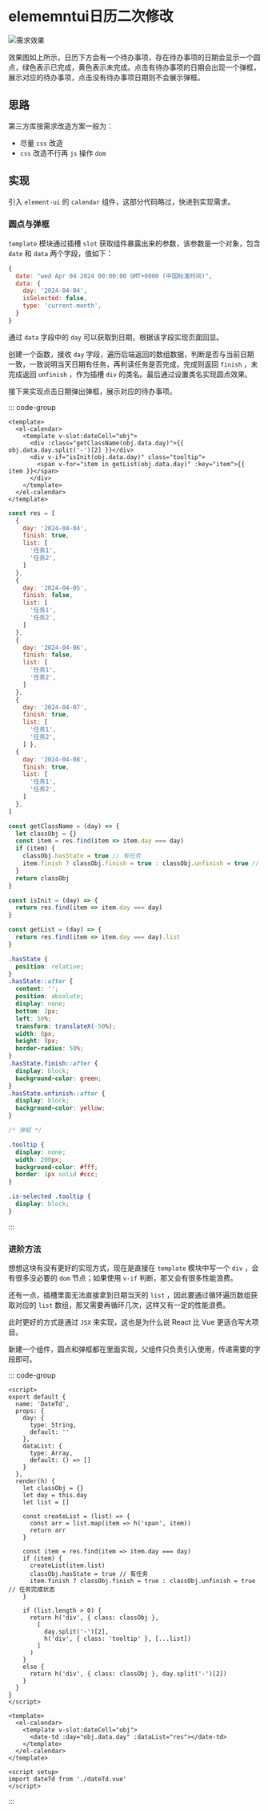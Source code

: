 # elememntui日历二次修改

![需求效果](https://pic1.imgdb.cn/item/67dd07b288c538a9b5c2ad2c.png)

效果图如上所示，日历下方会有一个待办事项，存在待办事项的日期会显示一个圆点，绿色表示已完成，黄色表示未完成。点击有待办事项的日期会出现一个弹框，展示对应的待办事项，点击没有待办事项日期则不会展示弹框。

## 思路

第三方库按需求改造方案一般为：
- 尽量 `css` 改造
- `css` 改造不行再 `js` 操作 `dom` 

## 实现

引入 `element-ui` 的 `calendar` 组件，这部分代码略过，快进到实现需求。

### 圆点与弹框

`template` 模块通过插槽 `slot` 获取组件暴露出来的参数，该参数是一个对象，包含 `date` 和 `data` 两个字段，值如下：

```js
{
  date: "wed Apr 04 2024 00:00:00 GMT+0800 (中国标准时间)",
  data: {
    day: '2024-04-04',
    isSelected: false,
    type: 'current-month',
  }
}
```

通过 `data` 字段中的 `day` 可以获取到日期，根据该字段实现页面回显。

创建一个函数，接收 `day` 字段，遍历后端返回的数组数据，判断是否与当前日期一致，一致说明当天日期有任务，再判读任务是否完成，完成则返回 `finish` ，未完成返回 `unfinish` ，作为插槽 `div` 的类名。最后通过设置类名实现圆点效果。

接下来实现点击日期弹出弹框，展示对应的待办事项。

::: code-group
```vue [app.vue]
<template>
  <el-calendar>
    <template v-slot:dateCell="obj">
      <div :class="getClassName(obj.data.day)">{{ obj.data.day.split('-')[2] }}</div>
      <div v-if="isInit(obj.data.day)" class="tooltip">
        <span v-for="item in getList(obj.data.day)" :key="item">{{ item }}</span>
      </div>
    </template>
  </el-calendar>
</template>
```
```js [app.js]
const res = [
  {
    day: '2024-04-04',
    finish: true,
    list: [
      '任务1',
      '任务2',
    ]
  },
  {
    day: '2024-04-05',
    finish: false,
    list: [
      '任务1',
      '任务2',
    ]
  },
  {
    day: '2024-04-06',
    finish: false,
    list: [
      '任务1',
      '任务2',
    ]
  },
  {
    day: '2024-04-07',
    finish: true,
    list: [
      '任务1',
      '任务2',
    ] },
  {
    day: '2024-04-08',
    finish: true,
    list: [
      '任务1',
      '任务2',
    ]
  },
]

const getClassName = (day) => {
  let classObj = {}
  const item = res.find(item => item.day === day)
  if (item) {
    classObj.hasState = true // 有任务
    item.finish ? classObj.finish = true : classObj.unfinish = true // 任务完成状态
  }
  return classObj
}

const isInit = (day) => {
  return res.find(item => item.day === day)
}

const getList = (day) => {
  return res.find(item => item.day === day).list
}
```
```css [app.css]
.hasState {
  position: relative;
}
.hasState::after {
  content: '';
  position: absolute;
  display: none;
  bottom: 2px;
  left: 50%;
  transform: translateX(-50%);
  width: 8px;
  height: 8px;
  border-radius: 50%;
}
.hasState.finish::after {
  display: block;
  background-color: green;
}
.hasState.unfinish::after {
  display: block;
  background-color: yellow;
}

/* 弹框 */

.tooltip {
  display: none;
  width: 200px;
  background-color: #fff;
  border: 1px solid #ccc;
}

.is-selected .tooltip {
  display: block;
}
```
:::

### 进阶方法

想想这块有没有更好的实现方式，现在是直接在 `template` 模块中写一个 `div` ，会有很多没必要的 `dom` 节点；如果使用 `v-if` 判断，那又会有很多性能浪费。

还有一点，插槽里面无法直接拿到日期当天的 `list` ，因此要通过循环遍历数组获取对应的 `list` 数组，那又需要再循环几次，这样又有一定的性能浪费。

此时更好的方式是通过 `JSX` 来实现，这也是为什么说 React 比 Vue 更适合写大项目。

新建一个组件，圆点和弹框都在里面实现，父组件只负责引入使用，传递需要的字段即可。

::: code-group
```vue [dateTd.vue]
<script>
export default {
  name: 'DateTd',
  props: {
    day: {
      type: String,
      default: ''
    },
    dataList: {
      type: Array,
      default: () => []
    }
  },
  render(h) {
    let classObj = {}
    let day = this.day
    let list = []

    const createList = (list) => {
      const arr = list.map(item => h('span', item))
      return arr
    }

    const item = res.find(item => item.day === day)
    if (item) {
      createList(item.list)
      classObj.hasState = true // 有任务
      item.finish ? classObj.finish = true : classObj.unfinish = true // 任务完成状态
    }

    if (list.length > 0) {
      return h('div', { class: classObj },
        [
          day.split('-')[2],
          h('div', { class: 'tooltip' }, [...list])
        ]
      )
    }
    else {
      return h('div', { class: classObj }, day.split('-')[2])
    }
  }
}
</script>
```
```vue [app.vue]
<template>
  <el-calendar>
    <template v-slot:dateCell="obj">
      <date-td :day="obj.data.day" :dataList="res"></date-td>
    </template>
  </el-calendar>
</template>

<script setup>
import dateTd from './dateTd.vue'
</script>
```
:::